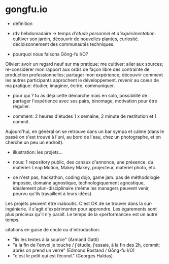 # gongfu.io

- définition


- rdv hebdomadaire -> temps *d'étude personnel* et *d'expérimentation*. cultiver son jardin, découvrir de nouvelles plantes, curiosité. décloisonnement des communautés techniques.

- pourquoi nous faisons Gōng-fu I/O?

Olivier: avoir un regard neuf sur ma pratique; me cultiver; aller aux sources; re-considérer mon rapport aux ordis de façon libre des contrainte de production professionnelles; partager mon expérience; découvrir comment les autres participants approchent le développement. revenir au coeur de ma pratique: étudier, imaginer, écrire, communiquer. 

- pour qui ? tu as déjà cette démarche mais en solo, possibilité de partager l'expérience avec ses pairs, binomage, motivation pour être régulier. 

- comment: 2 heures d'études 1 x semaine, 2 minute de restitution et 1 commit.

Aujourd'hui, en général on se retrouve dans un bar sympa et calme (dans le passé on s'est trouvé à l'uni, au bord de l'eau, chez un photographe, et on cherche un peu un endroit).

- illustration: les projets…

- nous: 1 repository public, des canaux d'annonce, une présence. du matériel: Leap Motion, Makey Makey, projecteur, matériel photo, etc.

- ce n'est pas, hackathon, coding dojo, game jam. pas de méthodologie imposée, domaine agnostique, technologiquement agnostique, idéalement pluri-disciplinaire (même les managers peuvent venir, pourvu qu'ils travaillent à leurs idées).

Les projets peuvent être inaboutis. C'est OK de se trouver dans la sur-ingénierie. Il s'agit d'expérimenter pour apprendre. Les égarements sont plus précieux qu'il n'y paraît. Le temps de la «performance» est un autre temps.

citations en guise de chute ou d'introduction:
- "lis les textes à la source" (Armand Gatti)
- "à la fin de l'envoi je touche / j'étudie, j'essaie, à la fin des 2h, commit; après on prend un verre" (Edmond Rostand / Gōng-fu I/O)
- "c'est le petit qui est fécond." (Georges Haldas)
